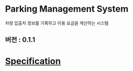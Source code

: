 # Parking Management System

차량 입출차 정보를 기록하고 이용 요금을 계산하는 시스템

버전 : 0.1.1
---

# [Specification](docs/specification_v0_1_1.md)
